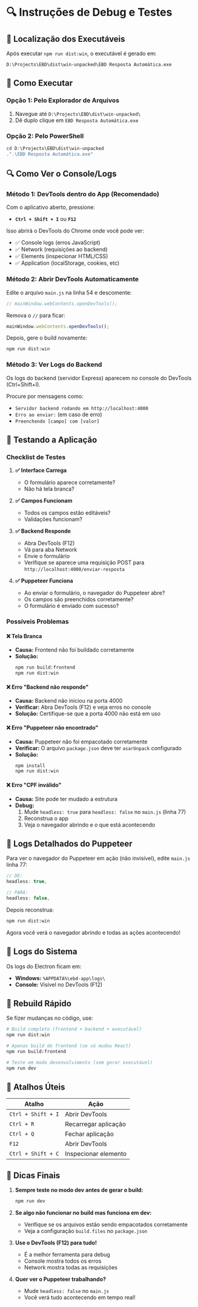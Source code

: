 # 🔍 Instruções de Debug e Testes

## 📂 Localização dos Executáveis

Após executar `npm run dist:win`, o executável é gerado em:

```
D:\Projects\EBD\dist\win-unpacked\EBD Resposta Automática.exe
```

## 🚀 Como Executar

### Opção 1: Pelo Explorador de Arquivos

1. Navegue até `D:\Projects\EBD\dist\win-unpacked\`
2. Dê duplo clique em `EBD Resposta Automática.exe`

### Opção 2: Pelo PowerShell

```powershell
cd D:\Projects\EBD\dist\win-unpacked
.".\EBD Resposta Automática.exe"
```

## 🔍 Como Ver o Console/Logs

### Método 1: DevTools dentro do App (Recomendado)

Com o aplicativo aberto, pressione:

- **`Ctrl + Shift + I`** ou **`F12`**

Isso abrirá o DevTools do Chrome onde você pode ver:

- ✅ Console logs (erros JavaScript)
- ✅ Network (requisições ao backend)
- ✅ Elements (inspecionar HTML/CSS)
- ✅ Application (localStorage, cookies, etc)

### Método 2: Abrir DevTools Automaticamente

Edite o arquivo `main.js` na linha 54 e descomente:

```javascript
// mainWindow.webContents.openDevTools();
```

Remova o `//` para ficar:

```javascript
mainWindow.webContents.openDevTools();
```

Depois, gere o build novamente:

```bash
npm run dist:win
```

### Método 3: Ver Logs do Backend

Os logs do backend (servidor Express) aparecem no console do DevTools (Ctrl+Shift+I).

Procure por mensagens como:

- `Servidor backend rodando em http://localhost:4000`
- `Erro ao enviar:` (em caso de erro)
- `Preenchendo [campo] com [valor]`

## 🧪 Testando a Aplicação

### Checklist de Testes

1. **✅ Interface Carrega**

   - O formulário aparece corretamente?
   - Não há tela branca?

2. **✅ Campos Funcionam**

   - Todos os campos estão editáveis?
   - Validações funcionam?

3. **✅ Backend Responde**

   - Abra DevTools (F12)
   - Vá para aba Network
   - Envie o formulário
   - Verifique se aparece uma requisição POST para `http://localhost:4000/enviar-resposta`

4. **✅ Puppeteer Funciona**
   - Ao enviar o formulário, o navegador do Puppeteer abre?
   - Os campos são preenchidos corretamente?
   - O formulário é enviado com sucesso?

### Possíveis Problemas

#### ❌ Tela Branca

- **Causa:** Frontend não foi buildado corretamente
- **Solução:**
  ```bash
  npm run build:frontend
  npm run dist:win
  ```

#### ❌ Erro "Backend não responde"

- **Causa:** Backend não iniciou na porta 4000
- **Verificar:** Abra DevTools (F12) e veja erros no console
- **Solução:** Certifique-se que a porta 4000 não está em uso

#### ❌ Erro "Puppeteer não encontrado"

- **Causa:** Puppeteer não foi empacotado corretamente
- **Verificar:** O arquivo `package.json` deve ter `asarUnpack` configurado
- **Solução:**
  ```bash
  npm install
  npm run dist:win
  ```

#### ❌ Erro "CPF inválido"

- **Causa:** Site pode ter mudado a estrutura
- **Debug:**
  1. Mude `headless: true` para `headless: false` no `main.js` (linha 77)
  2. Reconstrua o app
  3. Veja o navegador abrindo e o que está acontecendo

## 🔧 Logs Detalhados do Puppeteer

Para ver o navegador do Puppeteer em ação (não invisível), edite `main.js` linha 77:

```javascript
// DE:
headless: true,

// PARA:
headless: false,
```

Depois reconstrua:

```bash
npm run dist:win
```

Agora você verá o navegador abrindo e todas as ações acontecendo!

## 📝 Logs do Sistema

Os logs do Electron ficam em:

- **Windows:** `%APPDATA%\ebd-app\logs\`
- **Console:** Visível no DevTools (F12)

## 🔄 Rebuild Rápido

Se fizer mudanças no código, use:

```bash
# Build completo (frontend + backend + executável)
npm run dist:win

# Apenas build do frontend (se só mudou React)
npm run build:frontend

# Teste em modo desenvolvimento (sem gerar executável)
npm run dev
```

## 📌 Atalhos Úteis

| Atalho             | Ação                 |
| ------------------ | -------------------- |
| `Ctrl + Shift + I` | Abrir DevTools       |
| `Ctrl + R`         | Recarregar aplicação |
| `Ctrl + Q`         | Fechar aplicação     |
| `F12`              | Abrir DevTools       |
| `Ctrl + Shift + C` | Inspecionar elemento |

## 🎯 Dicas Finais

1. **Sempre teste no modo dev antes de gerar o build:**

   ```bash
   npm run dev
   ```

2. **Se algo não funcionar no build mas funciona em dev:**

   - Verifique se os arquivos estão sendo empacotados corretamente
   - Veja a configuração `build.files` no `package.json`

3. **Use o DevTools (F12) para tudo!**

   - É a melhor ferramenta para debug
   - Console mostra todos os erros
   - Network mostra todas as requisições

4. **Quer ver o Puppeteer trabalhando?**
   - Mude `headless: false` no `main.js`
   - Você verá tudo acontecendo em tempo real!
